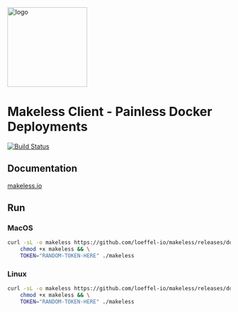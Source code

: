 <img width="180" src="https://raw.githubusercontent.com/makeless/server/master/serve-logo.png" alt="logo">

# Makeless Client - Painless Docker Deployments

[![Build Status](https://travis-ci.com/makeless/makeless.svg?branch=master)](https://travis-ci.com/makeless/makeless)

## Documentation

[makeless.io](https://makeless.io)

## Run

### MacOS

```bash
curl -sL -o makeless https://github.com/loeffel-io/makeless/releases/download/v0.4.0/makeless-darwin && \
    chmod +x makeless && \
    TOKEN="RANDOM-TOKEN-HERE" ./makeless
```

### Linux

```bash
curl -sL -o makeless https://github.com/loeffel-io/makeless/releases/download/v0.4.0/makeless-linux && \
    chmod +x makeless && \
    TOKEN="RANDOM-TOKEN-HERE" ./makeless
```